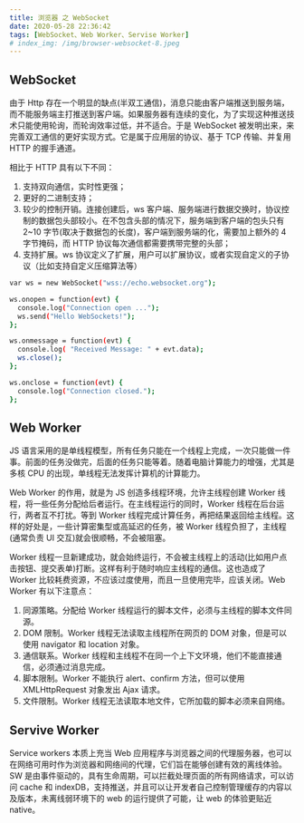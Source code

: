 ```yaml
---
title: 浏览器 之 WebSocket
date: 2020-05-28 22:36:42
tags: [WebSocket、Web Worker、Servise Worker]
# index_img: /img/browser-websocket-8.jpeg
---
```


## WebSocket

由于 Http 存在一个明显的缺点(半双工通信)，消息只能由客户端推送到服务端，而不能服务端主打推送到客户端。如果服务器有连续的变化，为了实现这种推送技术只能使用轮询，而轮询效率过低，并不适合。于是 WebSocket 被发明出来，来完善双工通信的更好实现方式。它是属于应用层的协议、基于 TCP 传输、并复用 HTTP 的握手通道。

相比于 HTTP 具有以下不同：

1. 支持双向通信，实时性更强；
2. 更好的二进制支持；
3. 较少的控制开销。连接创建后，ws 客户端、服务端进行数据交换时，协议控制的数据包头部较小。在不包含头部的情况下，服务端到客户端的包头只有 2~10 字节(取决于数据包的长度)，客户端到服务端的化，需要加上额外的 4 字节掩码，而 HTTP 协议每次通信都需要携带完整的头部；
4. 支持扩展。ws 协议定义了扩展，用户可以扩展协议，或者实现自定义的子协议（比如支持自定义压缩算法等）

```bash
var ws = new WebSocket("wss://echo.websocket.org");

ws.onopen = function(evt) {
  console.log("Connection open ...");
  ws.send("Hello WebSockets!");
};

ws.onmessage = function(evt) {
  console.log( "Received Message: " + evt.data);
  ws.close();
};

ws.onclose = function(evt) {
  console.log("Connection closed.");
};
```

## Web Worker

JS 语言采用的是单线程模型，所有任务只能在一个线程上完成，一次只能做一件事。前面的任务没做完，后面的任务只能等着。随着电脑计算能力的增强，尤其是多核 CPU 的出现，单线程无法发挥计算机的计算能力。

Web Worker 的作用，就是为 JS 创造多线程环境，允许主线程创建 Worker 线程，将一些任务分配给后者运行。在主线程运行的同时，Worker 线程在后台运行，两者互不打扰。等到 Worker 线程完成计算任务，再把结果返回给主线程。这样的好处是，一些计算密集型或高延迟的任务，被 Worker 线程负担了，主线程(通常负责 UI 交互)就会很顺畅，不会被阻塞。

Worker 线程一旦新建成功，就会始终运行，不会被主线程上的活动(比如用户点击按钮、提交表单)打断。这样有利于随时响应主线程的通信。这也造成了 Worker 比较耗费资源，不应该过度使用，而且一旦使用完毕，应该关闭。Web Worker 有以下注意点：

1. 同源策略。分配给 Worker 线程运行的脚本文件，必须与主线程的脚本文件同源。
2. DOM 限制。Worker 线程无法读取主线程所在网页的 DOM 对象，但是可以使用 navigator 和 location 对象。
3. 通信联系。Worker 线程和主线程不在同一个上下文环境，他们不能直接通信，必须通过消息完成。
4. 脚本限制。Worker 不能执行 alert、confirm 方法，但可以使用 XMLHttpRequest 对象发出 Ajax 请求。
5. 文件限制。Worker 线程无法读取本地文件，它所加载的脚本必须来自网络。

## Servive Worker

Service workers 本质上充当 Web 应用程序与浏览器之间的代理服务器，也可以在网络可用时作为浏览器和网络间的代理，它们旨在能够创建有效的离线体验。SW 是由事件驱动的，具有生命周期，可以拦截处理页面的所有网络请求，可以访问 cache 和 indexDB，支持推送，并且可以让开发者自己控制管理缓存的内容以及版本，未离线弱环境下的 web 的运行提供了可能，让 web 的体验更贴近 native。
